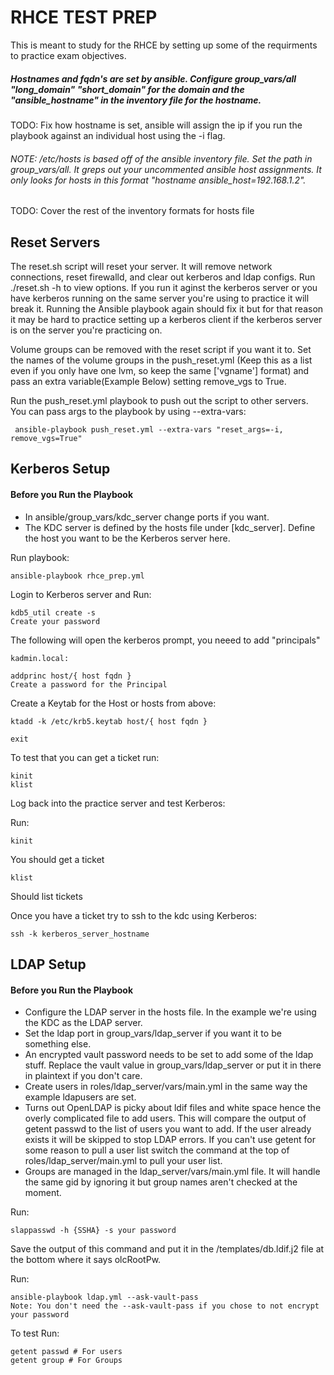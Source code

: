 RHCE TEST PREP
======
This is meant to study for the RHCE by setting up some of the requirments to practice exam objectives.
##### Hostnames and fqdn's are set by ansible.  Configure group_vars/all "long_domain" "short_domain" for the domain and the "ansible_hostname" in the inventory file for the hostname. 

TODO: Fix how hostname is set, ansible will assign the ip if you run the playbook against an individual host using the -i flag.

###### NOTE: /etc/hosts is based off of the ansible inventory file.  Set the path in group_vars/all.  It greps out your uncommented ansible host assignments.  It only looks for hosts in this format "hostname ansible_host=192.168.1.2".

TODO: Cover the rest of the inventory formats for hosts file

Reset Servers
------
The reset.sh script will reset your server.  It will remove network connections, reset firewalld, and clear out kerberos and ldap configs.  Run ./reset.sh -h to view options.  If you run it aginst the kerberos server or you have kerberos running on the same server you're using to practice it will break it.  Running the Ansible playbook again should fix it but for that reason it may be hard to practice setting up a kerberos client if the kerberos server is on the server you're practicing on.

Volume groups can be removed with the reset script if you want it to.  Set the names of the volume groups in the push_reset.yml (Keep this as a list even if you only have one lvm, so keep the same ['vgname'] format) and pass an extra variable(Example Below) setting remove_vgs to True.

Run the push_reset.yml playbook to push out the script to other servers.  You can pass args to the playbook by using --extra-vars:

     ansible-playbook push_reset.yml --extra-vars "reset_args=-i, remove_vgs=True"

Kerberos Setup
------
#### Before you Run the Playbook
* In ansible/group_vars/kdc_server change ports if you want.
* The KDC server is defined by the hosts file under [kdc_server].  Define the host you want to be the Kerberos server here.
    
Run playbook:
    
    ansible-playbook rhce_prep.yml

Login to Kerberos server and Run:

    kdb5_util create -s
    Create your password
    
  The following will open the kerberos prompt, you neeed to add "principals"
  
    kadmin.local:
        
    addprinc host/{ host fqdn }
    Create a password for the Principal
        
  Create a Keytab for the Host or hosts from above:
  
    ktadd -k /etc/krb5.keytab host/{ host fqdn }
        
    exit

  To test that you can get a ticket run:
  
    kinit
    klist
        
Log back into the practice server and test Kerberos:

Run:

    kinit
  You should get a ticket
        
    klist
  Should list tickets
        
  Once you have a ticket try to ssh to the kdc using Kerberos:
  
    ssh -k kerberos_server_hostname

LDAP Setup
------
#### Before you Run the Playbook
* Configure the LDAP server in the hosts file.  In the example we're using the KDC as the LDAP server.
* Set the ldap port in group_vars/ldap_server if you want it to be something else.
* An encrypted vault password needs to be set to add some of the ldap stuff.  Replace the vault value in
  group_vars/ldap_server or put it in there in plaintext if you don't care.
* Create users in roles/ldap_server/vars/main.yml in the same way the example ldapusers are set.
* Turns out OpenLDAP is picky about ldif files and white space hence the overly complicated file to add users.  This will compare the output of getent passwd to the list of users you want to add.  If the user already exists it will be skipped to stop LDAP errors.  If you can't use getent for some reason to pull a user list switch the command at the top of roles/ldap_server/main.yml to pull your user list.
* Groups are managed in the ldap_server/vars/main.yml file.  It will handle the same gid by ignoring it but group names aren't checked at the moment.

Run:

    slappasswd -h {SSHA} -s your password
  Save the output of this command and put it in the /templates/db.ldif.j2 file at the bottom where it says olcRootPw.

Run:

    ansible-playbook ldap.yml --ask-vault-pass
    Note: You don't need the --ask-vault-pass if you chose to not encrypt your password

To test Run:

    getent passwd # For users
    getent group # For Groups
